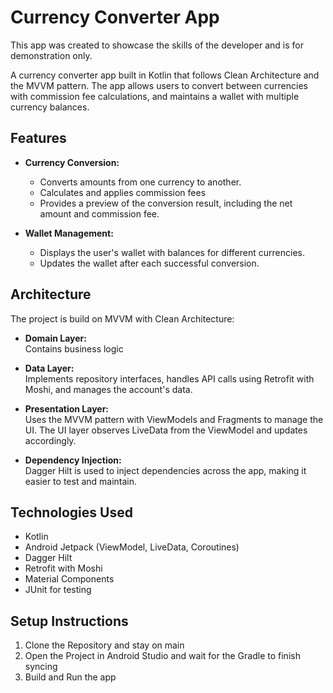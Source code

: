 # Currency Converter App

This app was created to showcase the skills of the developer and is for demonstration only.

A currency converter app built in Kotlin that follows Clean Architecture and the MVVM pattern. The app allows users to convert between currencies with commission fee calculations, and maintains a wallet with multiple currency balances.

## Features

- **Currency Conversion:**
    - Converts amounts from one currency to another.
    - Calculates and applies commission fees
    - Provides a preview of the conversion result, including the net amount and commission fee.

- **Wallet Management:**
    - Displays the user's wallet with balances for different currencies.
    - Updates the wallet after each successful conversion.

## Architecture

The project is build on MVVM with Clean Architecture:

- **Domain Layer:**  
  Contains business logic

- **Data Layer:**  
  Implements repository interfaces, handles API calls using Retrofit with Moshi, and manages the account's data.

- **Presentation Layer:**  
  Uses the MVVM pattern with ViewModels and Fragments to manage the UI. The UI layer observes LiveData from the ViewModel and updates accordingly.

- **Dependency Injection:**  
  Dagger Hilt is used to inject dependencies across the app, making it easier to test and maintain.

## Technologies Used

- Kotlin
- Android Jetpack (ViewModel, LiveData, Coroutines)
- Dagger Hilt
- Retrofit with Moshi
- Material Components
- JUnit for testing

## Setup Instructions

1. Clone the Repository and stay on main
2. Open the Project in Android Studio and wait for the Gradle to finish syncing
3. Build and Run the app
